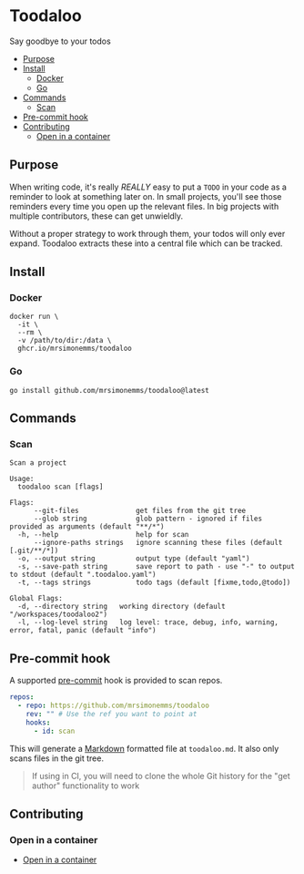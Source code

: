 # Toodaloo

Say goodbye to your todos

<!-- toc -->

* [Purpose](#purpose)
* [Install](#install)
  * [Docker](#docker)
  * [Go](#go)
* [Commands](#commands)
  * [Scan](#scan)
* [Pre-commit hook](#pre-commit-hook)
* [Contributing](#contributing)
  * [Open in a container](#open-in-a-container)

<!-- Regenerate with "pre-commit run -a markdown-toc" -->

<!-- tocstop -->

## Purpose

When writing code, it's really _REALLY_ easy to put a `TODO` in your code as a
reminder to look at something later on. In small projects, you'll see those reminders
every time you open up the relevant files. In big projects with multiple contributors,
these can get unwieldly.

Without a proper strategy to work through them, your todos will only ever expand.
Toodaloo extracts these into a central file which can be tracked.

## Install

### Docker

```shell
docker run \
  -it \
  --rm \
  -v /path/to/dir:/data \
  ghcr.io/mrsimonemms/toodaloo
```

### Go

```shell
go install github.com/mrsimonemms/toodaloo@latest
```

## Commands

### Scan

```shell
Scan a project

Usage:
  toodaloo scan [flags]

Flags:
      --git-files              get files from the git tree
      --glob string            glob pattern - ignored if files provided as arguments (default "**/*")
  -h, --help                   help for scan
      --ignore-paths strings   ignore scanning these files (default [.git/**/*])
  -o, --output string          output type (default "yaml")
  -s, --save-path string       save report to path - use "-" to output to stdout (default ".toodaloo.yaml")
  -t, --tags strings           todo tags (default [fixme,todo,@todo])

Global Flags:
  -d, --directory string   working directory (default "/workspaces/toodaloo2")
  -l, --log-level string   log level: trace, debug, info, warning, error, fatal, panic (default "info")
```

## Pre-commit hook

A supported [pre-commit](https://pre-commit.com) hook is provided to scan repos.

```yaml
repos:
  - repo: https://github.com/mrsimonemms/toodaloo
    rev: "" # Use the ref you want to point at
    hooks:
      - id: scan
```

This will generate a [Markdown](https://www.markdownguide.org) formatted file
at `toodaloo.md`. It also only scans files in the git tree.

> If using in CI, you will need to clone the whole Git history for the "get author"
> functionality to work

## Contributing

### Open in a container

* [Open in a container](https://code.visualstudio.com/docs/devcontainers/containers)

